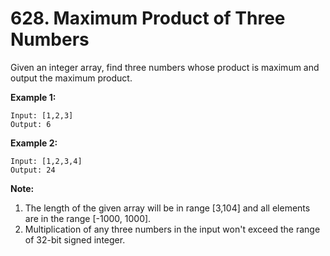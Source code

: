 # 628. Maximum Product of Three Numbers

Given an integer array, find three numbers whose product is maximum and output the maximum product.

**Example 1:**

	Input: [1,2,3]
	Output: 6

**Example 2:**

	Input: [1,2,3,4]
	Output: 24

**Note:**

1. The length of the given array will be in range [3,104] and all elements are in the range [-1000, 1000].
2. Multiplication of any three numbers in the input won't exceed the range of 32-bit signed integer.
